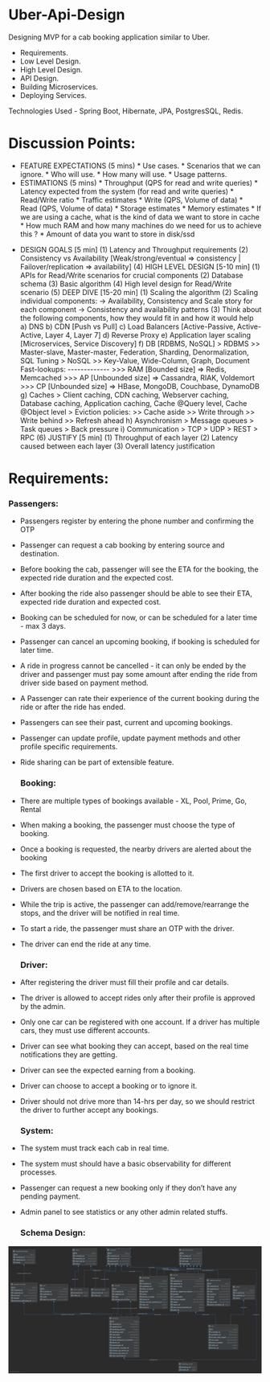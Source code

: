 # Uber-Api-Design
Designing MVP for a cab booking application similar to Uber.

* Requirements.
* Low Level Design.
* High Level Design.
* API Design.
* Building Microservices.
* Deploying Services.

Technologies Used - Spring Boot, Hibernate, JPA, PostgresSQL, Redis.

# Discussion Points:
* FEATURE EXPECTATIONS (5 mins)
        * Use cases.
        * Scenarios that we can ignore.
        * Who will use.
        * How many will use.
        * Usage patterns.
* ESTIMATIONS (5 mins)
        * Throughput (QPS for read and write queries)
        * Latency expected from the system (for read and write queries)
        * Read/Write ratio
        * Traffic estimates
                * Write (QPS, Volume of data)
                * Read  (QPS, Volume of data)
        * Storage estimates
        * Memory estimates
                * If we are using a cache, what is the kind of data we want to store in cache
                * How much RAM and how many machines do we need for us to achieve this ?
                * Amount of data you want to store in disk/ssd
- DESIGN GOALS [5 min]
        (1) Latency and Throughput requirements
        (2) Consistency vs Availability  [Weak/strong/eventual => consistency | Failover/replication => availability]
(4) HIGH LEVEL DESIGN [5-10 min]
        (1) APIs for Read/Write scenarios for crucial components
        (2) Database schema
        (3) Basic algorithm
        (4) High level design for Read/Write scenario
(5) DEEP DIVE [15-20 min]
        (1) Scaling the algorithm
        (2) Scaling individual components: 
                -> Availability, Consistency and Scale story for each component
                -> Consistency and availability patterns
        (3) Think about the following components, how they would fit in and how it would help
                a) DNS
                b) CDN [Push vs Pull]
                c) Load Balancers [Active-Passive, Active-Active, Layer 4, Layer 7]
                d) Reverse Proxy
                e) Application layer scaling [Microservices, Service Discovery]
                f) DB [RDBMS, NoSQL]
                        > RDBMS 
                            >> Master-slave, Master-master, Federation, Sharding, Denormalization, SQL Tuning
                        > NoSQL
                            >> Key-Value, Wide-Column, Graph, Document
                                Fast-lookups:
                                -------------
                                    >>> RAM  [Bounded size] => Redis, Memcached
                                    >>> AP [Unbounded size] => Cassandra, RIAK, Voldemort
                                    >>> CP [Unbounded size] => HBase, MongoDB, Couchbase, DynamoDB
                g) Caches
                        > Client caching, CDN caching, Webserver caching, Database caching, Application caching, Cache @Query level, Cache @Object level
                        > Eviction policies:
                                >> Cache aside
                                >> Write through
                                >> Write behind
                                >> Refresh ahead
                h) Asynchronism
                        > Message queues
                        > Task queues
                        > Back pressure
                i) Communication
                        > TCP
                        > UDP
                        > REST
                        > RPC
(6) JUSTIFY [5 min]
	(1) Throughput of each layer
	(2) Latency caused between each layer
	(3) Overall latency justification

# Requirements:

  ### Passengers: 

* Passengers register by entering the phone number and confirming the OTP
* Passenger can request a cab booking by entering source and destination.
* Before booking the cab, passenger will see the ETA for the booking, the expected ride duration and the expected cost.
* After booking the ride also passenger should be able to see their ETA, expected ride duration and expected cost.
* Booking can be scheduled for now, or can be scheduled for a later time - max 3 days.
* Passenger can cancel an upcoming booking, if booking is scheduled for later time.
* A ride in progress cannot be cancelled - it can only be ended by the driver and passenger must pay some amount after ending the ride from driver side based on payment method.
* A Passenger can rate their experience of the current booking during the ride or after the ride has ended.
* Passengers can see their past, current and upcoming bookings.
* Passenger can update profile, update payment methods and other profile specific requirements.
* Ride sharing can be part of extensible feature.

  ### Booking:

* There are multiple types of bookings available - XL, Pool, Prime, Go, Rental
* When making a booking, the passenger must choose the type of booking.
* Once a booking is requested, the nearby drivers are alerted about the booking 
* The first driver to accept the booking is allotted to it.
* Drivers are chosen based on ETA to the location.
* While the trip is active, the passenger can add/remove/rearrange the stops, and the driver will be notified in real time.
* To start a ride, the passenger must share an OTP with the driver.
* The driver can end the ride at any time.

  ### Driver:
* After registering the driver must fill their profile and car details.
* The driver is allowed to accept rides only after their profile is approved by the admin.
* Only one car can be registered with one account. If a driver has multiple cars, they must use different accounts.
* Driver can see what booking they can accept, based on the real time notifications they are getting.
* Driver can see the expected earning from a booking.
* Driver can choose to accept a booking or to ignore it.
* Driver should not drive more than 14-hrs per day, so we should restrict the driver to further accept any bookings.

  ### System:
* The system must track each cab in real time.
* The system must should have a basic observability for different processes.
* Passenger can request a new booking only if they don’t have any pending payment.
* Admin panel to see statistics or any other admin related stuffs.


  ### Schema Design:

![](./uber_uml.png)



